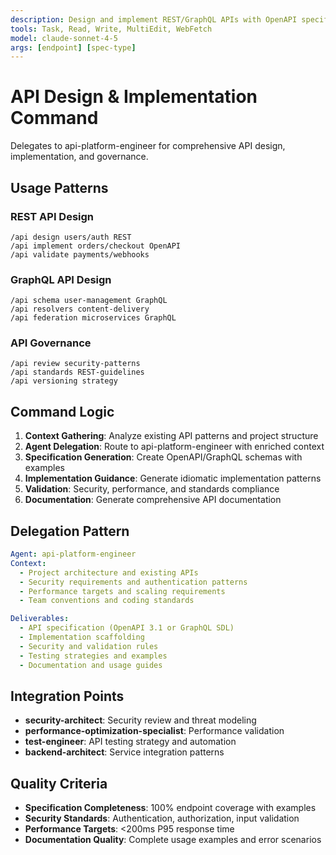 ```yaml
---
description: Design and implement REST/GraphQL APIs with OpenAPI specifications and validation
tools: Task, Read, Write, MultiEdit, WebFetch
model: claude-sonnet-4-5
args: [endpoint] [spec-type]
---
```


# API Design & Implementation Command

Delegates to api-platform-engineer for comprehensive API design, implementation, and governance.

## Usage Patterns

### REST API Design
```
/api design users/auth REST
/api implement orders/checkout OpenAPI
/api validate payments/webhooks
```

### GraphQL API Design
```
/api schema user-management GraphQL
/api resolvers content-delivery
/api federation microservices GraphQL
```

### API Governance
```
/api review security-patterns
/api standards REST-guidelines
/api versioning strategy
```

## Command Logic

1. **Context Gathering**: Analyze existing API patterns and project structure
2. **Agent Delegation**: Route to api-platform-engineer with enriched context
3. **Specification Generation**: Create OpenAPI/GraphQL schemas with examples
4. **Implementation Guidance**: Generate idiomatic implementation patterns
5. **Validation**: Security, performance, and standards compliance
6. **Documentation**: Generate comprehensive API documentation

## Delegation Pattern

```yaml
Agent: api-platform-engineer
Context:
  - Project architecture and existing APIs
  - Security requirements and authentication patterns
  - Performance targets and scaling requirements
  - Team conventions and coding standards

Deliverables:
  - API specification (OpenAPI 3.1 or GraphQL SDL)
  - Implementation scaffolding
  - Security and validation rules
  - Testing strategies and examples
  - Documentation and usage guides
```

## Integration Points

- **security-architect**: Security review and threat modeling
- **performance-optimization-specialist**: Performance validation
- **test-engineer**: API testing strategy and automation
- **backend-architect**: Service integration patterns

## Quality Criteria

- **Specification Completeness**: 100% endpoint coverage with examples
- **Security Standards**: Authentication, authorization, input validation
- **Performance Targets**: <200ms P95 response time
- **Documentation Quality**: Complete usage examples and error scenarios
